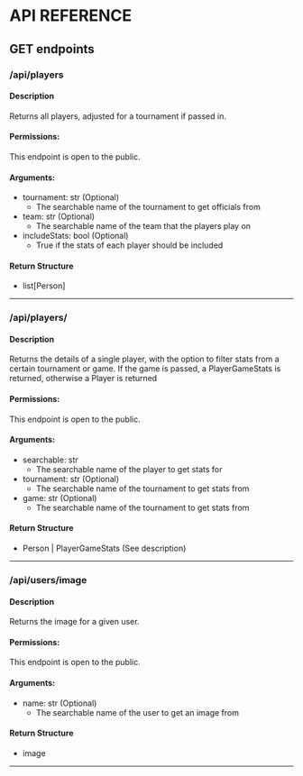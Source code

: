 # API REFERENCE

## GET endpoints

### /api/players

#### Description

Returns all players, adjusted for a tournament if passed in.

#### Permissions:

This endpoint is open to the public.

#### Arguments:

- tournament: str (Optional)
    - The searchable name of the tournament to get officials from
- team: str (Optional)
    - The searchable name of the team that the players play on
- includeStats: bool (Optional)
    - True if the stats of each player should be included

#### Return Structure

- list\[Person\]

<hr>

### /api/players/<searchable>

#### Description

Returns the details of a single player, with the option to filter stats from a certain tournament
or game.  If the game is passed, a PlayerGameStats is returned, otherwise a Player is returned

#### Permissions:

This endpoint is open to the public.

#### Arguments:

- searchable: str
    - The searchable name of the player to get stats for
- tournament: str (Optional)
    - The searchable name of the tournament to get stats from
- game: str (Optional)
    - The searchable name of the tournament to get stats from

#### Return Structure

- Person | PlayerGameStats   (See description)

<hr>

### /api/users/image

#### Description

Returns the image for a given user.

#### Permissions:

This endpoint is open to the public.

#### Arguments:

- name: str (Optional)
  - The searchable name of the user to get an image from

#### Return Structure

- image

<hr>
